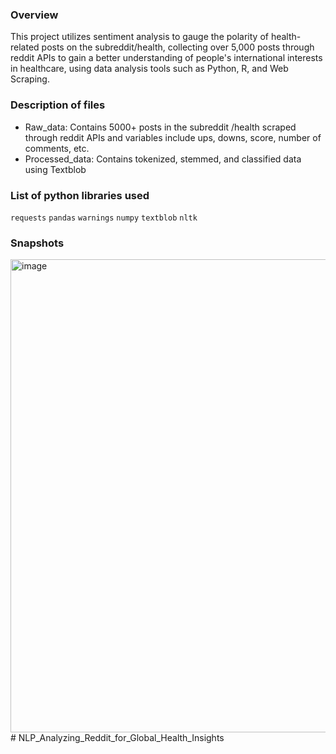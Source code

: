 ### Overview
This project utilizes sentiment analysis to gauge the polarity of health-related posts on the subreddit/health, collecting over 5,000 posts through reddit APIs to gain a better understanding of people's international interests in healthcare, using data analysis tools such as Python, R, and Web Scraping.
### Description of files
- Raw_data: Contains 5000+ posts in the subreddit /health scraped through reddit APIs and variables include ups, downs, score, number of comments, etc.
- Processed_data: Contains tokenized, stemmed, and classified data using Textblob 
### List of python libraries used
`requests` `pandas` `warnings` `numpy` `textblob` `nltk` 
### Snapshots
<img width="757" alt="image" src="https://user-images.githubusercontent.com/100629848/230501696-6f2b129a-1959-48e8-9649-88d6ed137fa0.png">
# NLP_Analyzing_Reddit_for_Global_Health_Insights
